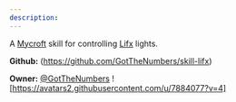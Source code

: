 ```yaml
---
description: 
---
```

A <a href='https://mycroft.ai/'>Mycroft</a> skill for controlling <a href='https://www.lifx.com/'>Lifx</a> lights.

**Github:** (https://github.com/GotTheNumbers/skill-lifx)

**Owner:** [@GotTheNumbers](https://github.com/GotTheNumbers) ![https://avatars2.githubusercontent.com/u/7884077?v=4]

